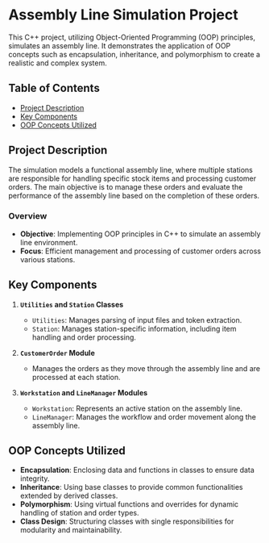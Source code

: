 # Assembly Line Simulation Project

This C++ project, utilizing Object-Oriented Programming (OOP) principles, simulates an assembly line. It demonstrates the application of OOP concepts such as encapsulation, inheritance, and polymorphism to create a realistic and complex system.

## Table of Contents
- [Project Description](#project-description)
- [Key Components](#key-components)
- [OOP Concepts Utilized](#oop-concepts-utilized)

## Project Description
The simulation models a functional assembly line, where multiple stations are responsible for handling specific stock items and processing customer orders. The main objective is to manage these orders and evaluate the performance of the assembly line based on the completion of these orders.

### Overview
- **Objective**: Implementing OOP principles in C++ to simulate an assembly line environment.
- **Focus**: Efficient management and processing of customer orders across various stations.

## Key Components
1. **`Utilities` and `Station` Classes**
   - `Utilities`: Manages parsing of input files and token extraction.
   - `Station`: Manages station-specific information, including item handling and order processing.

2. **`CustomerOrder` Module**
   - Manages the orders as they move through the assembly line and are processed at each station.

3. **`Workstation` and `LineManager` Modules**
   - `Workstation`: Represents an active station on the assembly line.
   - `LineManager`: Manages the workflow and order movement along the assembly line.

## OOP Concepts Utilized
- **Encapsulation**: Enclosing data and functions in classes to ensure data integrity.
- **Inheritance**: Using base classes to provide common functionalities extended by derived classes.
- **Polymorphism**: Using virtual functions and overrides for dynamic handling of station and order types.
- **Class Design**: Structuring classes with single responsibilities for modularity and maintainability.

